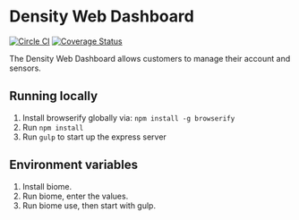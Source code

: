 # Density Web Dashboard

[![Circle CI](https://circleci.com/gh/DensityCo/web-dashboard.png?style=shield&circle-token=1b5ece9522df300da10bcedd91a24b6f066b9049)](https://circleci.com/gh/DensityCo/web-dashboard)
[![Coverage Status](https://coveralls.io/repos/github/DensityCo/web-dashboard/badge.svg?branch=trunk&t=lXpRKo)](https://coveralls.io/github/DensityCo/web-dashboard?branch=trunk)

The Density Web Dashboard allows customers to manage their account and sensors.

## Running locally

1. Install browserify globally via: `npm install -g browserify`
1. Run `npm install`
1. Run `gulp` to start up the express server

## Environment variables

1. Install biome.
1. Run biome, enter the values.
1. Run biome use, then start with gulp.